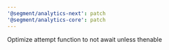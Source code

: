 ```yaml
---
'@segment/analytics-next': patch
'@segment/analytics-core': patch
---
```


Optimize attempt function to not await unless thenable
